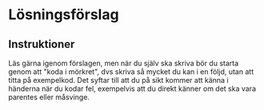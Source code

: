 # Lösningsförslag
## Instruktioner
Läs gärna igenom förslagen, men när du själv ska skriva bör du starta genom att "koda i mörkret", dvs skriva så mycket du kan i en följd, utan att titta på exempelkod. Det syftar till att du på sikt kommer att känna i händerna när du kodar fel, exempelvis att du direkt känner om det ska vara parentes eller måsvinge.
